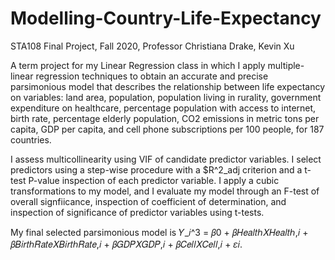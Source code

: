 # Modelling-Country-Life-Expectancy
STA108 Final Project, Fall 2020, Professor Christiana Drake, Kevin Xu

A term project for my Linear Regression class in which I apply multiple-linear regression techniques to obtain an accurate and precise parsimonious model that describes the relationship between life expectancy on variables: land area, population, population living in rurality, government expenditure on healthcare, percentage population with access to internet, birth rate, percentage elderly population, CO2 emissions in metric tons per capita, GDP per capita, and cell phone subscriptions per 100 people, for 187 countries.

I assess multicollinearity using VIF of candidate predictor variables. I select predictors using a step-wise procedure with a $R^2_adj criterion and a t-test P-value inspection of each predictor variable. I apply a cubic transformations to my model, and I evaluate my model through an F-test of overall signfiicance, inspection of coefficient of determination, and inspection of significance of predictor variables using t-tests. 

My final selected parsimonious model is 𝑌_𝑖^3 = 𝛽0 + 𝛽𝐻𝑒𝑎𝑙𝑡ℎ𝑋𝐻𝑒𝑎𝑙𝑡ℎ,𝑖 + 𝛽𝐵𝑖𝑟𝑡ℎ𝑅𝑎𝑡𝑒𝑋𝐵𝑖𝑟𝑡ℎ𝑅𝑎𝑡𝑒,𝑖 + 𝛽𝐺𝐷𝑃𝑋𝐺𝐷𝑃,𝑖 + 𝛽𝐶𝑒𝑙𝑙𝑋𝐶𝑒𝑙𝑙,𝑖 + 𝜀𝑖.

